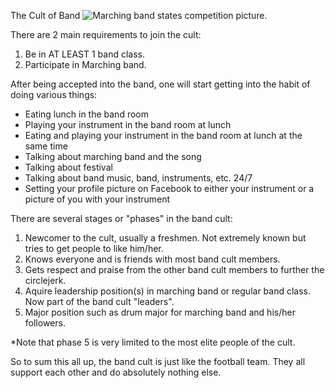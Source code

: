 The Cult of Band
![Marching band states competition picture.](http://i.huang.mx/i/672es.jpg)

There are 2 main requirements to join the cult:

1. Be in AT LEAST 1 band class.
2. Participate in Marching band.

After being accepted into the band, one will start getting into the habit of 
doing various things:

* Eating lunch in the band room
* Playing your instrument in the band room at lunch
* Eating and playing your instrument in the band room at lunch at the same time
* Talking about marching band and the song
* Talking about festival
* Talking about band music, band, instruments, etc. 24/7
* Setting your profile picture on Facebook to either your instrument or a 
picture of you with your instrument

There are several stages or "phases" in the band cult:

1. Newcomer to the cult, usually a freshmen. Not extremely known but tries to 
get people to like him/her.
2. Knows everyone and is friends with most band cult members.
3. Gets respect and praise from the other band cult members to further the 
circlejerk.
4. Aquire leadership position(s) in marching band or regular band class. Now 
part of the band cult "leaders".
5. Major position such as drum major for marching band and his/her followers.

*Note that phase 5 is very limited to the most elite people of the cult.

So to sum this all up, the band cult is just like the football team. They all 
support each other and do absolutely nothing else.
